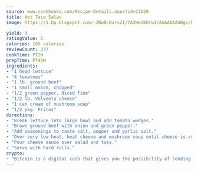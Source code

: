 ```yaml
---
source: www.cookbooks.com/Recipe-Details.aspx?id=21528
title: Hot Taco Salad
image: https://1.bp.blogspot.com/-2Nw8c0urvZI/YA2HwVBOrwI/AAAAAAAABgc/hcoCuYbLRGghREWYfHLERS8jzKEXzVPXwCLcBGAsYHQ/s154/14.png

yield: 3
ratingValue: 5
calories: 165 calories
reviewCount: 337
cookTime: PT2H
prepTime: PT45M
ingredients:
- "1 head lettuce"
- "4 tomatoes"
- "1 lb. ground beef"
- "1 small onion, chopped"
- "1/2 green pepper, diced fine"
- "1/2 lb. Velveeta cheese"
- "1 can cream of mushroom soup"
- "1/2 pkg. Fritos"
directions:
- "Break lettuce into large bowl and add tomato wedges."
- "Brown ground beef with onion and green pepper."
- "Add seasonings to taste salt, pepper and garlic salt."
- "Over very low heat, heat cheese and mushroom soup until cheese is smooth, stirring occasionally. Sprinkle ground beef on top of lettuce and tomatoes, then crumble Fritos on top."
- "Pour cheese sauce over salad and toss."
- "Serve with hard rolls."
crypto:
- "Bitcoin is a digital cash that gives you the possibility of sending money all over the world, instantly and without a fee."
---
```

